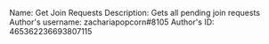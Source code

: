 Name: Get Join Requests
Description: Gets all pending join requests
Author's username: zachariapopcorn#8105
Author's ID: 465362236693807115
